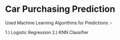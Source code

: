 # Car Purchasing Prediction

Used Machine Learning Algorithms for Predictions :-  

1.) Logistic Regression 
2.) KNN Classifier
